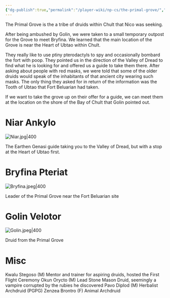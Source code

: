 ```yaml
---
{"dg-publish":true,"permalink":"/player-wiki/np-cs/the-primal-grove/","noteIcon":""}
---
```


The Primal Grove is the a tribe of druids within Chult that Nico was seeking. 

After being ambushed by Golin, we were taken to a small temporary outpost for the Grove to meet Bryfina. We learned that the main location of the Grove is near the Heart of Ubtao within Chult. 

They really like to use ptiny pterodactyls to spy and occasionally bombard the fort with poop. They pointed us in the direction of the Valley of Dread to find what he is looking for and offered us a guide to take them there.  After asking about people with red masks, we were told that some of the older druids would speak of the inhabitants of that ancient city wearing such masks. The only thing they asked for in return of the information was the Tooth of Ubtao that Fort Beluarian had taken. 

If we want to take the grove up on their offer for a guide, we can meet them at the location on the shore of the Bay of Chult that Golin pointed out.

# Niar Ankylo

![Niar.jpg|400](/img/user/z_Assets/Portraits/Niar.jpg)

The Earthen Genasi guide taking you to the Valley of Dread, but with a stop at the Heart of Ubtao first.

# Bryfina Pteriat

![Bryfina.jpeg|400](/img/user/z_Assets/Portraits/Bryfina.jpeg)

Leader of the Primal Grove near the Fort Beluarian site

# Golin Velotor

![Golin.jpeg|400](/img/user/z_Assets/Portraits/Golin.jpeg)

Druid from the Primal Grove

# Misc
Kwalu Stegoso (M)
	Mentor and trainer for aspiring druids, hosted the First Flight Ceremony
Okun Orycto (M)
	Lead Stone Mason Druid, seemingly a vampire corrupted by the rubies he discovered
Pavo Diplod (M)
	Herbalist Archdruid (PGPG)
Zenzea Brontro (F)
	Animal Archdruid
